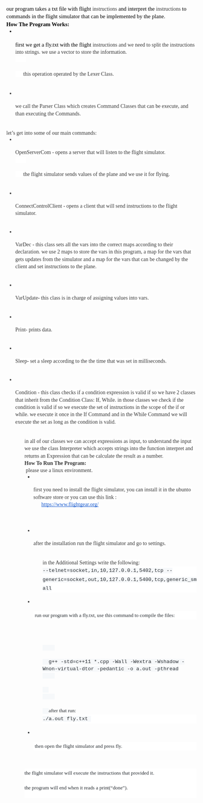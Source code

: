 <p dir="ltr" style="line-height:1.38;margin-top:0pt;margin-bottom:0pt;"><span style="font-size:11pt;font-family:'Comic Sans MS';color:#000000;background-color:transparent;font-weight:400;font-style:normal;font-variant:normal;text-decoration:none;vertical-align:baseline;white-space:pre;white-space:pre-wrap;">our program takes a txt file with flight&nbsp;</span><span style="font-size:10.5pt;font-family:'Comic Sans MS';color:#333333;background-color:#ffffff;font-weight:400;font-style:normal;font-variant:normal;text-decoration:none;vertical-align:baseline;white-space:pre;white-space:pre-wrap;">instructions&nbsp;</span><span style="font-size:11pt;font-family:'Comic Sans MS';color:#000000;background-color:transparent;font-weight:400;font-style:normal;font-variant:normal;text-decoration:none;vertical-align:baseline;white-space:pre;white-space:pre-wrap;">and interpret the&nbsp;</span><span style="font-size:10.5pt;font-family:'Comic Sans MS';color:#333333;background-color:#ffffff;font-weight:400;font-style:normal;font-variant:normal;text-decoration:none;vertical-align:baseline;white-space:pre;white-space:pre-wrap;">instructions&nbsp;</span><span style="font-size:11pt;font-family:'Comic Sans MS';color:#000000;background-color:transparent;font-weight:400;font-style:normal;font-variant:normal;text-decoration:none;vertical-align:baseline;white-space:pre;white-space:pre-wrap;">to commands in the flight simulator that can be implemented by the plane.</span></p>
<p dir="ltr" style="line-height:1.38;margin-top:0pt;margin-bottom:0pt;"><span style="font-size:11pt;font-family:'Comic Sans MS';color:#000000;background-color:transparent;font-weight:400;font-style:normal;font-variant:normal;text-decoration:none;vertical-align:baseline;white-space:pre;white-space:pre-wrap;"><strong>How The Program Works:</strong></span></p>
<ul style="margin-top:0;margin-bottom:0;">
  <li dir="ltr" style="list-style-type:disc;font-size:11pt;font-family:'Comic Sans MS';color:#000000;background-color:transparent;font-weight:400;font-style:normal;font-variant:normal;text-decoration:none;vertical-align:baseline;white-space:pre;">
    <p dir="ltr" style="line-height:1.38;margin-top:0pt;margin-bottom:0pt;"><span style="font-size:11pt;font-family:'Comic Sans MS';color:#000000;background-color:transparent;font-weight:400;font-style:normal;font-variant:normal;text-decoration:none;vertical-align:baseline;white-space:pre;white-space:pre-wrap;">first we get a fly.txt with the flight&nbsp;</span><span style="font-size:10.5pt;font-family:'Comic Sans MS';color:#333333;background-color:#ffffff;font-weight:400;font-style:normal;font-variant:normal;text-decoration:none;vertical-align:baseline;white-space:pre;white-space:pre-wrap;">instructions and we need to split the instructions into strings. we use a vector to store the information.</span><span style="font-size:10.5pt;font-family:'Comic Sans MS';color:#333333;background-color:#ffffff;font-weight:400;font-style:normal;font-variant:normal;text-decoration:none;vertical-align:baseline;white-space:pre;white-space:pre-wrap;">
        <br>
      </span><span style="font-size:10.5pt;font-family:'Comic Sans MS';color:#333333;background-color:#ffffff;font-weight:400;font-style:normal;font-variant:normal;text-decoration:none;vertical-align:baseline;white-space:pre;white-space:pre-wrap;">this operation operated by the Lexer Class.</span></p>
  </li>
  <li dir="ltr" style="list-style-type:disc;font-size:10.5pt;font-family:'Comic Sans MS';color:#333333;background-color:transparent;font-weight:400;font-style:normal;font-variant:normal;text-decoration:none;vertical-align:baseline;white-space:pre;">
    <p dir="ltr" style="line-height:1.38;margin-top:0pt;margin-bottom:0pt;"><span style="font-size:10.5pt;font-family:'Comic Sans MS';color:#333333;background-color:#ffffff;font-weight:400;font-style:normal;font-variant:normal;text-decoration:none;vertical-align:baseline;white-space:pre;white-space:pre-wrap;">we call the Parser Class which creates Command Classes that can be execute, and than executing the Commands.</span></p>
  </li>
</ul>
<p dir="ltr" style="line-height:1.38;margin-top:0pt;margin-bottom:0pt;"><span style="font-size:10.5pt;font-family:'Comic Sans MS';color:#333333;background-color:#ffffff;font-weight:400;font-style:normal;font-variant:normal;text-decoration:none;vertical-align:baseline;white-space:pre;white-space:pre-wrap;">let’s get into some of our main commands:</span></p>
<ul style="margin-top:0;margin-bottom:0;">
  <li dir="ltr" style="list-style-type:disc;font-size:10.5pt;font-family:'Comic Sans MS';color:#333333;background-color:transparent;font-weight:400;font-style:normal;font-variant:normal;text-decoration:none;vertical-align:baseline;white-space:pre;">
    <p dir="ltr" style="line-height:1.38;margin-top:0pt;margin-bottom:0pt;"><span style="font-size:10.5pt;font-family:'Comic Sans MS';color:#333333;background-color:#ffffff;font-weight:400;font-style:normal;font-variant:normal;text-decoration:none;vertical-align:baseline;white-space:pre;white-space:pre-wrap;">OpenServerCom - opens a server that will listen to the flight simulator.</span><span style="font-size:10.5pt;font-family:'Comic Sans MS';color:#333333;background-color:#ffffff;font-weight:400;font-style:normal;font-variant:normal;text-decoration:none;vertical-align:baseline;white-space:pre;white-space:pre-wrap;">
        <br>
      </span><span style="font-size:10.5pt;font-family:'Comic Sans MS';color:#333333;background-color:#ffffff;font-weight:400;font-style:normal;font-variant:normal;text-decoration:none;vertical-align:baseline;white-space:pre;white-space:pre-wrap;">the flight simulator sends values of the plane and we use it for flying.</span></p>
  </li>
  <li dir="ltr" style="list-style-type:disc;font-size:10.5pt;font-family:'Comic Sans MS';color:#333333;background-color:transparent;font-weight:400;font-style:normal;font-variant:normal;text-decoration:none;vertical-align:baseline;white-space:pre;">
    <p dir="ltr" style="line-height:1.38;margin-top:0pt;margin-bottom:0pt;"><span style="font-size:10.5pt;font-family:'Comic Sans MS';color:#333333;background-color:#ffffff;font-weight:400;font-style:normal;font-variant:normal;text-decoration:none;vertical-align:baseline;white-space:pre;white-space:pre-wrap;">ConnectControlClient - opens a client that will send instructions to the flight simulator.</span></p>
  </li>
  <li dir="ltr" style="list-style-type:disc;font-size:10.5pt;font-family:'Comic Sans MS';color:#333333;background-color:transparent;font-weight:400;font-style:normal;font-variant:normal;text-decoration:none;vertical-align:baseline;white-space:pre;">
    <p dir="ltr" style="line-height:1.38;margin-top:0pt;margin-bottom:0pt;"><span style="font-size:10.5pt;font-family:'Comic Sans MS';color:#333333;background-color:#ffffff;font-weight:400;font-style:normal;font-variant:normal;text-decoration:none;vertical-align:baseline;white-space:pre;white-space:pre-wrap;">VarDec - this class sets all the vars into the correct maps according to their declaration. we use 2 maps to store the vars in this program, a map for the vars that gets updates from the simulator and a map for the vars that can be changed by the client and set instructions to the plane.</span></p>
  </li>
  <li dir="ltr" style="list-style-type:disc;font-size:10.5pt;font-family:'Comic Sans MS';color:#333333;background-color:transparent;font-weight:400;font-style:normal;font-variant:normal;text-decoration:none;vertical-align:baseline;white-space:pre;">
    <p dir="ltr" style="line-height:1.38;margin-top:0pt;margin-bottom:0pt;"><span style="font-size:10.5pt;font-family:'Comic Sans MS';color:#333333;background-color:#ffffff;font-weight:400;font-style:normal;font-variant:normal;text-decoration:none;vertical-align:baseline;white-space:pre;white-space:pre-wrap;">VarUpdate- this class is in charge of assigning values into vars</span><span style="font-size:10.5pt;font-family:Assistant,sans-serif;color:#333333;background-color:#ffffff;font-weight:400;font-style:normal;font-variant:normal;text-decoration:none;vertical-align:baseline;white-space:pre;white-space:pre-wrap;">.</span></p>
  </li>
  <li dir="ltr" style="list-style-type:disc;font-size:10.5pt;font-family:'Comic Sans MS';color:#333333;background-color:transparent;font-weight:400;font-style:normal;font-variant:normal;text-decoration:none;vertical-align:baseline;white-space:pre;">
    <p dir="ltr" style="line-height:1.38;margin-top:0pt;margin-bottom:0pt;"><span style="font-size:10.5pt;font-family:'Comic Sans MS';color:#333333;background-color:#ffffff;font-weight:400;font-style:normal;font-variant:normal;text-decoration:none;vertical-align:baseline;white-space:pre;white-space:pre-wrap;">Print- prints data.</span></p>
  </li>
  <li dir="ltr" style="list-style-type:disc;font-size:10.5pt;font-family:'Comic Sans MS';color:#333333;background-color:transparent;font-weight:400;font-style:normal;font-variant:normal;text-decoration:none;vertical-align:baseline;white-space:pre;">
    <p dir="ltr" style="line-height:1.38;margin-top:0pt;margin-bottom:0pt;"><span style="font-size:10.5pt;font-family:'Comic Sans MS';color:#333333;background-color:#ffffff;font-weight:400;font-style:normal;font-variant:normal;text-decoration:none;vertical-align:baseline;white-space:pre;white-space:pre-wrap;">Sleep- set a sleep according to the the time that was set in milliseconds.</span></p>
  </li>
  <li dir="ltr" style="list-style-type:disc;font-size:10.5pt;font-family:'Comic Sans MS';color:#333333;background-color:transparent;font-weight:400;font-style:normal;font-variant:normal;text-decoration:none;vertical-align:baseline;white-space:pre;">
    <p dir="ltr" style="line-height:1.38;margin-top:0pt;margin-bottom:0pt;"><span style="font-size:10.5pt;font-family:'Comic Sans MS';color:#333333;background-color:#ffffff;font-weight:400;font-style:normal;font-variant:normal;text-decoration:none;vertical-align:baseline;white-space:pre;white-space:pre-wrap;">Condition - this class checks if a condition expression is valid if so we have 2 classes that inherit from the Condition Class: If, While. in those classes we check if the condition is valid if so we execute the set of instructions in the scope of the if or while. we execute it once in the If Command and in the While Command we will execute the set as long as the condition is valid. &nbsp;</span></p>
  </li>
</ul>
<p dir="ltr" style="line-height:1.38;margin-left: 36pt;margin-top:0pt;margin-bottom:0pt;"><span style="font-size:10.5pt;font-family:'Comic Sans MS';color:#333333;background-color:#ffffff;font-weight:400;font-style:normal;font-variant:normal;text-decoration:none;vertical-align:baseline;white-space:pre;white-space:pre-wrap;">in all of our classes we can accept expressions as input, to understand the input we use the class Interpreter which accepts strings into the function interpret and returns an Expression that can be calculate the result as a number.</span></p>
<p dir="ltr" style="line-height:1.38;margin-left: 36pt;margin-top:0pt;margin-bottom:0pt;"><strong><span style="font-size:10.5pt;font-family:'Comic Sans MS';color:#333333;background-color:#ffffff;font-weight:400;font-style:normal;font-variant:normal;text-decoration:none;vertical-align:baseline;white-space:pre;white-space:pre-wrap;"><strong>How To Run The Program:</strong></span></strong></p>
<p dir="ltr" style="line-height:1.38;margin-left: 36pt;margin-top:0pt;margin-bottom:0pt;"><strong><span style="font-size:10.5pt;font-family:'Comic Sans MS';color:#333333;background-color:#ffffff;font-weight:400;font-style:normal;font-variant:normal;text-decoration:none;vertical-align:baseline;white-space:pre;white-space:pre-wrap;">&nbsp;</span></strong><span style="font-size:10.5pt;font-family:'Comic Sans MS';color:#333333;background-color:#ffffff;font-weight:400;font-style:normal;font-variant:normal;text-decoration:none;vertical-align:baseline;white-space:pre;white-space:pre-wrap;">please use a linux environment.</span></p>
<ul style="margin-top:0;margin-bottom:0;">
  <li dir="ltr" style="list-style-type:disc;font-size:10.5pt;font-family:'Comic Sans MS';color:#000000;background-color:transparent;font-weight:400;font-style:normal;font-variant:normal;text-decoration:none;vertical-align:baseline;white-space:pre;margin-left: 36pt;">
    <p dir="ltr" style="line-height:1.38;margin-top:0pt;margin-bottom:0pt;"><span style="font-size:10.5pt;font-family:'Comic Sans MS';color:#333333;background-color:#ffffff;font-weight:400;font-style:normal;font-variant:normal;text-decoration:none;vertical-align:baseline;white-space:pre;white-space:pre-wrap;">first you need to install the flight simulator, you can install it in the ubunto software store or you can use this link :&nbsp;</span>
      <a href="https://www.flightgear.org/" style="text-decoration:none;"><span style="font-size:10.5pt;font-family:'Comic Sans MS';color:#1155cc;background-color:#ffffff;font-weight:400;font-style:normal;font-variant:normal;text-decoration:underline;-webkit-text-decoration-skip:none;text-decoration-skip-ink:none;vertical-align:baseline;white-space:pre;white-space:pre-wrap;">https://www.flightgear.org/</span></a>
    </p>
  </li>
  <li dir="ltr" style="list-style-type:disc;font-size:10.5pt;font-family:'Comic Sans MS';color:#333333;background-color:transparent;font-weight:400;font-style:normal;font-variant:normal;text-decoration:none;vertical-align:baseline;white-space:pre;margin-left: 36pt;">
    <p dir="ltr" style="line-height:1.38;margin-top:0pt;margin-bottom:0pt;"><span style="font-size:10.5pt;font-family:'Comic Sans MS';color:#333333;background-color:#ffffff;font-weight:400;font-style:normal;font-variant:normal;text-decoration:none;vertical-align:baseline;white-space:pre;white-space:pre-wrap;">after the installation run the flight simulator and go to settings.</span></p>
  </li>
</ul>
<p dir="ltr" style="line-height:1.38;margin-left: 72pt;margin-top:0pt;margin-bottom:0pt;"><span style="font-size:10.5pt;font-family:'Comic Sans MS';color:#333333;background-color:#ffffff;font-weight:400;font-style:normal;font-variant:normal;text-decoration:none;vertical-align:baseline;white-space:pre;white-space:pre-wrap;">in the Additional Settings write the following:</span></p>
<p dir="ltr" style="line-height:1.74;margin-left: 72pt;background-color:#ffffff;margin-top:0pt;margin-bottom:12pt;"><span style="font-size:10pt;font-family:'Courier New';color:#24292e;background-color:#f6f8fa;font-weight:400;font-style:normal;font-variant:normal;text-decoration:none;vertical-align:baseline;white-space:pre;white-space:pre-wrap;">--telnet=socket,in,10,127.0.0.1,5402,tcp --generic=socket,out,10,127.0.0.1,5400,tcp,generic_small</span></p>
<ul style="margin-top:0;margin-bottom:0;">
  <li dir="ltr" style="list-style-type:disc;font-size:10.5pt;font-family:'Comic Sans MS';color:#333333;background-color:transparent;font-weight:400;font-style:normal;font-variant:normal;text-decoration:none;vertical-align:baseline;white-space:pre;margin-left: 36pt;">
    <p dir="ltr" style="line-height:1.74;background-color:#ffffff;margin-top:0pt;margin-bottom:12pt;"><span style="font-size:10pt;font-family:'Comic Sans MS';color:#24292e;background-color:transparent;font-weight:400;font-style:normal;font-variant:normal;text-decoration:none;vertical-align:baseline;white-space:pre;white-space:pre-wrap;">&nbsp;run our program with a fly.txt, use this command to compile the files:</span></p>
  </li>
</ul>
<p dir="ltr" style="line-height:1.38;margin-left: 72pt;margin-top:0pt;margin-bottom:0pt;"><span style="font-size:10pt;font-family:'Courier New';color:#24292e;background-color:#f6f8fa;font-weight:400;font-style:normal;font-variant:normal;text-decoration:none;vertical-align:baseline;white-space:pre;white-space:pre-wrap;">
    <br>
  </span><span style="font-size:10pt;font-family:'Courier New';color:#24292e;background-color:#f6f8fa;font-weight:400;font-style:normal;font-variant:normal;text-decoration:none;vertical-align:baseline;white-space:pre;white-space:pre-wrap;">g++ -std=c++11 *.cpp -Wall -Wextra -Wshadow -Wnon-virtual-dtor -pedantic -o a.out -pthread</span><span style="font-size:10pt;font-family:'Courier New';color:#24292e;background-color:#f6f8fa;font-weight:400;font-style:normal;font-variant:normal;text-decoration:none;vertical-align:baseline;white-space:pre;white-space:pre-wrap;">
    <br>
  </span><span style="font-size:10pt;font-family:'Courier New';color:#24292e;background-color:#f6f8fa;font-weight:400;font-style:normal;font-variant:normal;text-decoration:none;vertical-align:baseline;white-space:pre;white-space:pre-wrap;">
    <br>
  </span><span style="font-size:10pt;font-family:'Comic Sans MS';color:#24292e;background-color:transparent;font-weight:400;font-style:normal;font-variant:normal;text-decoration:none;vertical-align:baseline;white-space:pre;white-space:pre-wrap;">after that run:</span></p>
<p dir="ltr" style="line-height:1.74;margin-left: 72pt;background-color:#ffffff;margin-top:0pt;margin-bottom:12pt;"><span style="font-size:10pt;font-family:'Courier New';color:#24292e;background-color:#f6f8fa;font-weight:400;font-style:normal;font-variant:normal;text-decoration:none;vertical-align:baseline;white-space:pre;white-space:pre-wrap;">./a.out fly.txt&nbsp;</span></p>
<ul style="margin-top:0;margin-bottom:0;">
  <li dir="ltr" style="list-style-type:disc;font-size:10pt;font-family:'Comic Sans MS';color:#24292e;background-color:transparent;font-weight:400;font-style:normal;font-variant:normal;text-decoration:none;vertical-align:baseline;white-space:pre;margin-left: 36pt;">
    <p dir="ltr" style="line-height:1.74;background-color:#ffffff;margin-top:0pt;margin-bottom:12pt;"><span style="font-size:10pt;font-family:'Comic Sans MS';color:#24292e;background-color:transparent;font-weight:400;font-style:normal;font-variant:normal;text-decoration:none;vertical-align:baseline;white-space:pre;white-space:pre-wrap;">&nbsp;then open the flight simulator and press fly.</span></p>
  </li>
</ul>
<p dir="ltr" style="line-height:1.74;margin-left: 36pt;background-color:#ffffff;margin-top:0pt;margin-bottom:0pt;padding:0pt 0pt 12pt 0pt;"><span style="font-size:10pt;font-family:'Comic Sans MS';color:#24292e;background-color:transparent;font-weight:400;font-style:normal;font-variant:normal;text-decoration:none;vertical-align:baseline;white-space:pre;white-space:pre-wrap;">the flight simulator will execute the instructions that provided it.</span></p>
<p dir="ltr" style="line-height:1.74;margin-left: 36pt;background-color:#ffffff;margin-top:0pt;margin-bottom:0pt;padding:0pt 0pt 12pt 0pt;"><span style="font-size:10pt;font-family:'Comic Sans MS';color:#24292e;background-color:transparent;font-weight:400;font-style:normal;font-variant:normal;text-decoration:none;vertical-align:baseline;white-space:pre;white-space:pre-wrap;">the program will end when it reads a print(“done”).</span></p>
